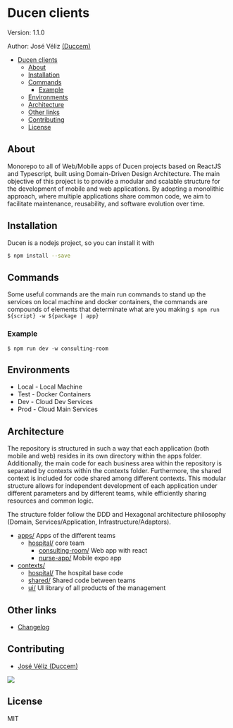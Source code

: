# Ducen clients

Version: 1.1.0

Author: José Véliz [(Duccem)](https://github.com/Duccem)

- [Ducen clients](#ducen-clients)
  - [About](#about)
  - [Installation](#installation)
  - [Commands](#commands)
    - [Example](#example)
  - [Environments](#environments)
  - [Architecture](#architecture)
  - [Other links](#other-links)
  - [Contributing](#contributing)
  - [License](#license)

## About

Monorepo to all of Web/Mobile apps of Ducen projects based on ReactJS and Typescript, built using Domain-Driven Design Architecture. The main objective of this project is to provide a modular and scalable structure for the development of mobile and web applications. By adopting a monolithic approach, where multiple applications share common code, we aim to facilitate maintenance, reusability, and software evolution over time.

## Installation

Ducen is a nodejs project, so you can install it with

```bash
$ npm install --save
```

## Commands

Some useful commands are the main run commands to stand up the services on local machine and docker containers,
the commands are compounds of elements that determinate what are you making  ```$ npm run ${script} -w ${package | app}```

### Example

```$ npm run dev -w consulting-room```

## Environments

- Local - Local Machine
- Test - Docker Containers
- Dev - Cloud Dev Services
- Prod - Cloud Main Services

## Architecture

The repository is structured in such a way that each application (both mobile and web) resides in its own directory within the apps folder. Additionally, the main code for each business area within the repository is separated by contexts within the contexts folder. Furthermore, the shared context is included for code shared among different contexts. This modular structure allows for independent development of each application under different parameters and by different teams, while efficiently sharing resources and common logic.

The structure folder follow the DDD and Hexagonal architecture philosophy (Domain, Services/Application, Infrastructure/Adaptors).

- [apps/]() Apps of the different teams
  - [hospital/]() core team
    - [consulting-room/]() Web app with react
    - [nurse-app/]() Mobile expo app
- [contexts/]() 
  - [hospital/]() The hospital base code
  - [shared/]() Shared code between teams
  - [ui/]() UI library of all products of the management

## Other links

- [Changelog](https://github.com/Duccem/ducen-clients/blob/main/CHANGELOG.md)

## Contributing

- [José Véliz (Duccem)](https://github.com/Duccem)

<a href="https://github.com/duccem/ducen-backend/graphs/contributors">
  <img src="https://contrib.rocks/image?repo=duccem/ducen" />
</a>

## License

MIT
